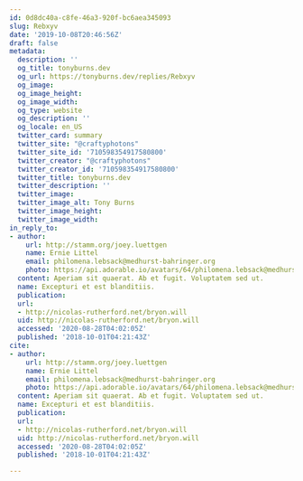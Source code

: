 ```yaml
---
id: 0d8dc40a-c8fe-46a3-920f-bc6aea345093
slug: Rebxyv
date: '2019-10-08T20:46:56Z'
draft: false
metadata:
  description: ''
  og_title: tonyburns.dev
  og_url: https://tonyburns.dev/replies/Rebxyv
  og_image: 
  og_image_height: 
  og_image_width: 
  og_type: website
  og_description: ''
  og_locale: en_US
  twitter_card: summary
  twitter_site: "@craftyphotons"
  twitter_site_id: '710598354917580800'
  twitter_creator: "@craftyphotons"
  twitter_creator_id: '710598354917580800'
  twitter_title: tonyburns.dev
  twitter_description: ''
  twitter_image: 
  twitter_image_alt: Tony Burns
  twitter_image_height: 
  twitter_image_width: 
in_reply_to:
- author:
    url: http://stamm.org/joey.luettgen
    name: Ernie Littel
    email: philomena.lebsack@medhurst-bahringer.org
    photo: https://api.adorable.io/avatars/64/philomena.lebsack@medhurst-bahringer.org.png
  content: Aperiam sit quaerat. Ab et fugit. Voluptatem sed ut.
  name: Excepturi et est blanditiis.
  publication: 
  url:
  - http://nicolas-rutherford.net/bryon.will
  uid: http://nicolas-rutherford.net/bryon.will
  accessed: '2020-08-28T04:02:05Z'
  published: '2018-10-01T04:21:43Z'
cite:
- author:
    url: http://stamm.org/joey.luettgen
    name: Ernie Littel
    email: philomena.lebsack@medhurst-bahringer.org
    photo: https://api.adorable.io/avatars/64/philomena.lebsack@medhurst-bahringer.org.png
  content: Aperiam sit quaerat. Ab et fugit. Voluptatem sed ut.
  name: Excepturi et est blanditiis.
  publication: 
  url:
  - http://nicolas-rutherford.net/bryon.will
  uid: http://nicolas-rutherford.net/bryon.will
  accessed: '2020-08-28T04:02:05Z'
  published: '2018-10-01T04:21:43Z'

---
```



